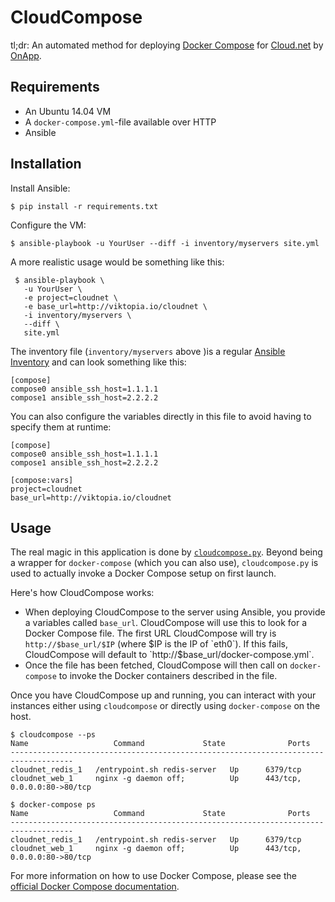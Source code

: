 # CloudCompose

tl;dr: An automated method for deploying [Docker Compose](https://docs.docker.com/compose/) for [Cloud.net](http://cloud.net) by [OnApp](https://onapp.com/).

## Requirements

 * An Ubuntu 14.04 VM
 * A `docker-compose.yml`-file available over HTTP
 * Ansible

## Installation

Install Ansible:

`$ pip install -r requirements.txt`

Configure the VM:

`$ ansible-playbook -u YourUser --diff -i inventory/myservers site.yml`

A more realistic usage would be something like this:

 ```
  $ ansible-playbook \
    -u YourUser \
    -e project=cloudnet \
    -e base_url=http://viktopia.io/cloudnet \
    -i inventory/myservers \
    --diff \
    site.yml
 ```

The inventory file (`inventory/myservers` above )is a regular [Ansible Inventory](https://docs.ansible.com/ansible/intro_inventory.html) and can look something like this:

```
[compose]
compose0 ansible_ssh_host=1.1.1.1
compose1 ansible_ssh_host=2.2.2.2
```

You can also configure the variables directly in this file to avoid having to specify them at runtime:

```
[compose]
compose0 ansible_ssh_host=1.1.1.1
compose1 ansible_ssh_host=2.2.2.2

[compose:vars]
project=cloudnet
base_url=http://viktopia.io/cloudnet
```

## Usage

The real magic in this application is done by [`cloudcompose.py`](https://github.com/vpetersson/cloudcompose/blob/master/roles/cloudcompose/files/cloudcompose.py). Beyond being a wrapper for `docker-compose` (which you can also use), `cloudcompose.py` is used to actually invoke a Docker Compose setup on first launch.

Here's how CloudCompose works:

 * When deploying CloudCompose to the server using Ansible, you provide a variables called `base_url`. CloudCompose will use this to look for a Docker Compose file. The first URL CloudCompose will try is `http://$base_url/$IP` (where $IP is the IP of `eth0`). If this fails, CloudCompose will default to `http://$base_url/docker-compose.yml`.
 * Once the file has been fetched, CloudCompose will then call on `docker-compose` to invoke the Docker containers described in the file.

Once you have CloudCompose up and running, you can interact with your instances either using `cloudcompose` or directly using `docker-compose` on the host.

```
$ cloudcompose --ps
Name                   Command             State              Ports
------------------------------------------------------------------------------------
cloudnet_redis_1   /entrypoint.sh redis-server   Up      6379/tcp
cloudnet_web_1     nginx -g daemon off;          Up      443/tcp, 0.0.0.0:80->80/tcp
```

```
$ docker-compose ps
Name                   Command             State              Ports
------------------------------------------------------------------------------------
cloudnet_redis_1   /entrypoint.sh redis-server   Up      6379/tcp
cloudnet_web_1     nginx -g daemon off;          Up      443/tcp, 0.0.0.0:80->80/tcp
```

For more information on how to use Docker Compose, please see the [official Docker Compose documentation](https://docs.docker.com/compose/).
